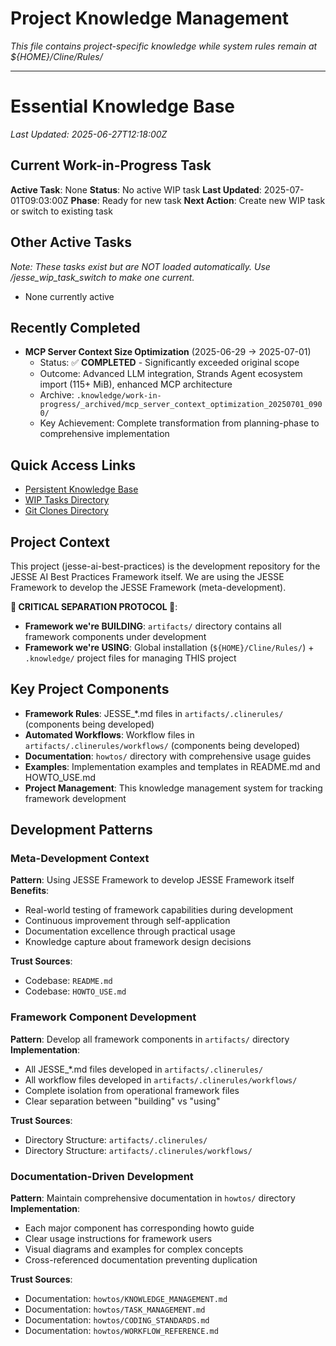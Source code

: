 # Project Knowledge Management
*This file contains project-specific knowledge while system rules remain at ${HOME}/Cline/Rules/*

---

# Essential Knowledge Base
*Last Updated: 2025-06-27T12:18:00Z*

## Current Work-in-Progress Task
**Active Task**: None
**Status**: No active WIP task
**Last Updated**: 2025-07-01T09:03:00Z
**Phase**: Ready for new task
**Next Action**: Create new WIP task or switch to existing task

## Other Active Tasks
*Note: These tasks exist but are NOT loaded automatically. Use /jesse_wip_task_switch to make one current.*
- None currently active

## Recently Completed
- **MCP Server Context Size Optimization** (2025-06-29 → 2025-07-01)
  - Status: ✅ **COMPLETED** - Significantly exceeded original scope
  - Outcome: Advanced LLM integration, Strands Agent ecosystem import (115+ MiB), enhanced MCP architecture
  - Archive: `.knowledge/work-in-progress/_archived/mcp_server_context_optimization_20250701_0900/`
  - Key Achievement: Complete transformation from planning-phase to comprehensive implementation

## Quick Access Links
- [Persistent Knowledge Base](.knowledge/persistent-knowledge/KNOWLEDGE_BASE.md)
- [WIP Tasks Directory](.knowledge/work-in-progress/)
- [Git Clones Directory](.knowledge/git-clones/)

## Project Context
This project (jesse-ai-best-practices) is the development repository for the JESSE AI Best Practices Framework itself. We are using the JESSE Framework to develop the JESSE Framework (meta-development).

**🚨 CRITICAL SEPARATION PROTOCOL 🚨**:
- **Framework we're BUILDING**: `artifacts/` directory contains all framework components under development
- **Framework we're USING**: Global installation (`${HOME}/Cline/Rules/`) + `.knowledge/` project files for managing THIS project

## Key Project Components
- **Framework Rules**: JESSE_*.md files in `artifacts/.clinerules/` (components being developed)
- **Automated Workflows**: Workflow files in `artifacts/.clinerules/workflows/` (components being developed)
- **Documentation**: `howtos/` directory with comprehensive usage guides
- **Examples**: Implementation examples and templates in README.md and HOWTO_USE.md
- **Project Management**: This knowledge management system for tracking framework development

## Development Patterns

### Meta-Development Context
**Pattern**: Using JESSE Framework to develop JESSE Framework itself
**Benefits**: 
- Real-world testing of framework capabilities during development
- Continuous improvement through self-application
- Documentation excellence through practical usage
- Knowledge capture about framework design decisions

**Trust Sources**:
- Codebase: `README.md`
- Codebase: `HOWTO_USE.md`

### Framework Component Development
**Pattern**: Develop all framework components in `artifacts/` directory
**Implementation**:
- All JESSE_*.md files developed in `artifacts/.clinerules/`
- All workflow files developed in `artifacts/.clinerules/workflows/`
- Complete isolation from operational framework files
- Clear separation between "building" vs "using"

**Trust Sources**:
- Directory Structure: `artifacts/.clinerules/`
- Directory Structure: `artifacts/.clinerules/workflows/`

### Documentation-Driven Development
**Pattern**: Maintain comprehensive documentation in `howtos/` directory
**Implementation**:
- Each major component has corresponding howto guide
- Clear usage instructions for framework users
- Visual diagrams and examples for complex concepts
- Cross-referenced documentation preventing duplication

**Trust Sources**:
- Documentation: `howtos/KNOWLEDGE_MANAGEMENT.md`
- Documentation: `howtos/TASK_MANAGEMENT.md`
- Documentation: `howtos/CODING_STANDARDS.md`
- Documentation: `howtos/WORKFLOW_REFERENCE.md`

